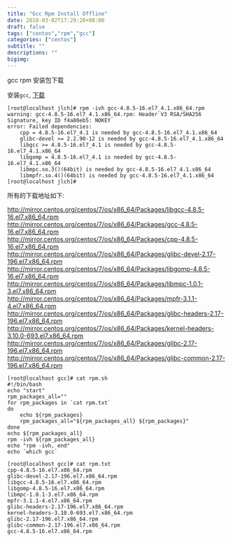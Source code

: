 ```yaml
---
title: "Gcc Rpm Install Offline"
date: 2018-03-02T17:29:20+08:00
draft: false
tags: ["centos","rpm","gcc"]
categories: ["centos"]
subtitle: ""
descriptions: ""
bigimg:
---
```


gcc rpm 安装包下载

安装`gcc`, [下载](https://pkgs.org/download/gcc)

```
[root@localhost jlch]# rpm -ivh gcc-4.8.5-16.el7_4.1.x86_64.rpm
warning: gcc-4.8.5-16.el7_4.1.x86_64.rpm: Header V3 RSA/SHA256 Signature, key ID f4a80eb5: NOKEY
error: Failed dependencies:
	cpp = 4.8.5-16.el7_4.1 is needed by gcc-4.8.5-16.el7_4.1.x86_64
	glibc-devel >= 2.2.90-12 is needed by gcc-4.8.5-16.el7_4.1.x86_64
	libgcc >= 4.8.5-16.el7_4.1 is needed by gcc-4.8.5-16.el7_4.1.x86_64
	libgomp = 4.8.5-16.el7_4.1 is needed by gcc-4.8.5-16.el7_4.1.x86_64
	libmpc.so.3()(64bit) is needed by gcc-4.8.5-16.el7_4.1.x86_64
	libmpfr.so.4()(64bit) is needed by gcc-4.8.5-16.el7_4.1.x86_64
[root@localhost jlch]#
```

所有的下载地址如下:

http://mirror.centos.org/centos/7/os/x86_64/Packages/libgcc-4.8.5-16.el7.x86_64.rpm
http://mirror.centos.org/centos/7/os/x86_64/Packages/gcc-4.8.5-16.el7.x86_64.rpm
http://mirror.centos.org/centos/7/os/x86_64/Packages/cpp-4.8.5-16.el7.x86_64.rpm
http://mirror.centos.org/centos/7/os/x86_64/Packages/glibc-devel-2.17-196.el7.x86_64.rpm
http://mirror.centos.org/centos/7/os/x86_64/Packages/libgomp-4.8.5-16.el7.x86_64.rpm
http://mirror.centos.org/centos/7/os/x86_64/Packages/libmpc-1.0.1-3.el7.x86_64.rpm
http://mirror.centos.org/centos/7/os/x86_64/Packages/mpfr-3.1.1-4.el7.x86_64.rpm
http://mirror.centos.org/centos/7/os/x86_64/Packages/glibc-headers-2.17-196.el7.x86_64.rpm
http://mirror.centos.org/centos/7/os/x86_64/Packages/kernel-headers-3.10.0-693.el7.x86_64.rpm
http://mirror.centos.org/centos/7/os/x86_64/Packages/glibc-2.17-196.el7.x86_64.rpm
http://mirror.centos.org/centos/7/os/x86_64/Packages/glibc-common-2.17-196.el7.x86_64.rpm

```
[root@localhost gcc]# cat rpm.sh
#!/bin/bash
echo "start"
rpm_packages_all=""
for rpm_packages in `cat rpm.txt`
do
    echo ${rpm_packages}
    rpm_packages_all="${rpm_packages_all} ${rpm_packages}"
done
echo ${rpm_packages_all}
rpm -ivh ${rpm_packages_all}
echo "rpm -ivh, end"
echo `which gcc`
```

```
[root@localhost gcc]# cat rpm.txt
cpp-4.8.5-16.el7.x86_64.rpm
glibc-devel-2.17-196.el7.x86_64.rpm
libgcc-4.8.5-16.el7.x86_64.rpm
libgomp-4.8.5-16.el7.x86_64.rpm
libmpc-1.0.1-3.el7.x86_64.rpm
mpfr-3.1.1-4.el7.x86_64.rpm
glibc-headers-2.17-196.el7.x86_64.rpm
kernel-headers-3.10.0-693.el7.x86_64.rpm
glibc-2.17-196.el7.x86_64.rpm
glibc-common-2.17-196.el7.x86_64.rpm
gcc-4.8.5-16.el7.x86_64.rpm
```
